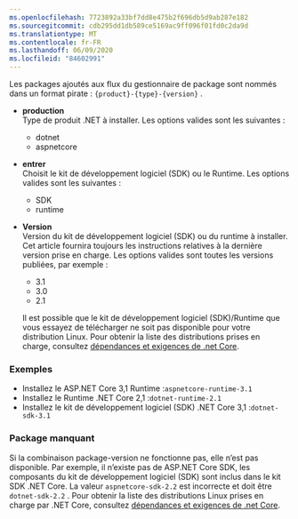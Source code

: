 ```yaml
---
ms.openlocfilehash: 7723892a33bf7dd8e475b2f696db5d9ab287e182
ms.sourcegitcommit: cdb295dd1db589ce5169ac9ff096f01fd0c2da9d
ms.translationtype: MT
ms.contentlocale: fr-FR
ms.lasthandoff: 06/09/2020
ms.locfileid: "84602991"
---
```


Les packages ajoutés aux flux du gestionnaire de package sont nommés dans un format pirate : `{product}-{type}-{version}` .

- **production**\
Type de produit .NET à installer. Les options valides sont les suivantes :

  - dotnet
  - aspnetcore

- **entrer**\
Choisit le kit de développement logiciel (SDK) ou le Runtime. Les options valides sont les suivantes :

  - SDK
  - runtime

- **Version**\
Version du kit de développement logiciel (SDK) ou du runtime à installer. Cet article fournira toujours les instructions relatives à la dernière version prise en charge. Les options valides sont toutes les versions publiées, par exemple :

  - 3.1
  - 3.0
  - 2.1

  Il est possible que le kit de développement logiciel (SDK)/Runtime que vous essayez de télécharger ne soit pas disponible pour votre distribution Linux. Pour obtenir la liste des distributions prises en charge, consultez [dépendances et exigences de .net Core](../linux.md).

### <a name="examples"></a>Exemples

- Installez le ASP.NET Core 3,1 Runtime :`aspnetcore-runtime-3.1`
- Installez le Runtime .NET Core 2,1 :`dotnet-runtime-2.1`
- Installez le kit de développement logiciel (SDK) .NET Core 3,1 :`dotnet-sdk-3.1`

### <a name="package-missing"></a>Package manquant

Si la combinaison package-version ne fonctionne pas, elle n’est pas disponible. Par exemple, il n’existe pas de ASP.NET Core SDK, les composants du kit de développement logiciel (SDK) sont inclus dans le kit SDK .NET Core. La valeur `aspnetcore-sdk-2.2` est incorrecte et doit être `dotnet-sdk-2.2` . Pour obtenir la liste des distributions Linux prises en charge par .NET Core, consultez [dépendances et exigences de .net Core](../linux.md).
